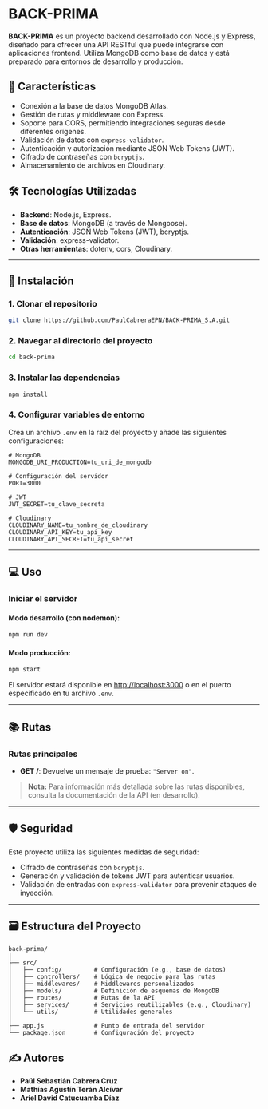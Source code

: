 # BACK-PRIMA

**BACK-PRIMA** es un proyecto backend desarrollado con Node.js y Express, diseñado para ofrecer una API RESTful que puede integrarse con aplicaciones frontend. Utiliza MongoDB como base de datos y está preparado para entornos de desarrollo y producción.

## 📌 **Características**

- Conexión a la base de datos MongoDB Atlas.
- Gestión de rutas y middleware con Express.
- Soporte para CORS, permitiendo integraciones seguras desde diferentes orígenes.
- Validación de datos con `express-validator`.
- Autenticación y autorización mediante JSON Web Tokens (JWT).
- Cifrado de contraseñas con `bcryptjs`.
- Almacenamiento de archivos en Cloudinary.

## 🛠️ **Tecnologías Utilizadas**

- **Backend**: Node.js, Express.
- **Base de datos**: MongoDB (a través de Mongoose).
- **Autenticación**: JSON Web Tokens (JWT), bcryptjs.
- **Validación**: express-validator.
- **Otras herramientas**: dotenv, cors, Cloudinary.

---

## 🚀 **Instalación**

### 1. Clonar el repositorio
```bash
git clone https://github.com/PaulCabreraEPN/BACK-PRIMA_S.A.git
```

### 2. Navegar al directorio del proyecto
```bash
cd back-prima
```

### 3. Instalar las dependencias
```bash
npm install
```

### 4. Configurar variables de entorno
Crea un archivo `.env` en la raíz del proyecto y añade las siguientes configuraciones:
```plaintext
# MongoDB
MONGODB_URI_PRODUCTION=tu_uri_de_mongodb

# Configuración del servidor
PORT=3000

# JWT
JWT_SECRET=tu_clave_secreta

# Cloudinary
CLOUDINARY_NAME=tu_nombre_de_cloudinary
CLOUDINARY_API_KEY=tu_api_key
CLOUDINARY_API_SECRET=tu_api_secret
```

---

## 💻 **Uso**

### **Iniciar el servidor**

#### Modo desarrollo (con nodemon):
```bash
npm run dev
```

#### Modo producción:
```bash
npm start
```

El servidor estará disponible en [http://localhost:3000](http://localhost:3000) o en el puerto especificado en tu archivo `.env`.

---

## 📚 **Rutas**

### **Rutas principales**
- **GET /**: Devuelve un mensaje de prueba: `"Server on"`.

> **Nota:** Para información más detallada sobre las rutas disponibles, consulta la documentación de la API (en desarrollo).

---

## 🛡️ **Seguridad**

Este proyecto utiliza las siguientes medidas de seguridad:
- Cifrado de contraseñas con `bcryptjs`.
- Generación y validación de tokens JWT para autenticar usuarios.
- Validación de entradas con `express-validator` para prevenir ataques de inyección.

---

## 🗃️ **Estructura del Proyecto**

```plaintext
back-prima/
│
├── src/
│   ├── config/         # Configuración (e.g., base de datos)
│   ├── controllers/    # Lógica de negocio para las rutas
│   ├── middlewares/    # Middlewares personalizados
│   ├── models/         # Definición de esquemas de MongoDB
│   ├── routes/         # Rutas de la API
│   ├── services/       # Servicios reutilizables (e.g., Cloudinary)
│   └── utils/          # Utilidades generales
│
├── app.js              # Punto de entrada del servidor
└── package.json        # Configuración del proyecto
```
## ✍️ **Autores**  

- **Paúl Sebastián Cabrera Cruz**  
- **Mathías Agustín Terán Alcívar**  
- **Ariel David Catucuamba Díaz**
